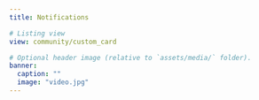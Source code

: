 ```yaml
---
title: Notifications

# Listing view
view: community/custom_card

# Optional header image (relative to `assets/media/` folder).
banner:
  caption: ""
  image: "video.jpg"
---
```

